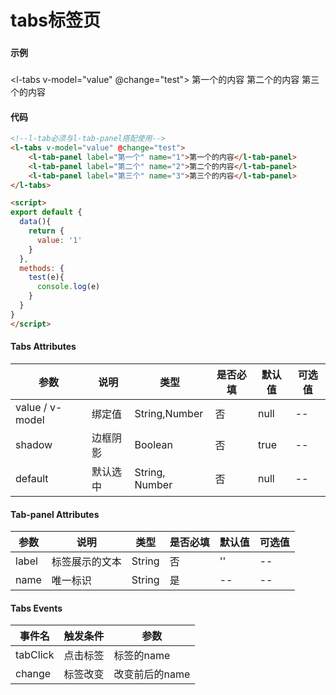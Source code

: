 # tabs标签页

### 

#### 示例
###
<l-tabs v-model="value" @change="test">
  <l-tab-panel label="第一个" name="1">第一个的内容</l-tab-panel>
  <l-tab-panel label="第二个" name="2">第二个的内容</l-tab-panel>
  <l-tab-panel label="第三个" name="3">第三个的内容</l-tab-panel>
</l-tabs>

<script>
export default {
  data(){
    return {
      value: '1'
    }
  },
  methods: {
    test(e){
      console.log(e)
    }
  }
}
</script>

#### 代码
```html
<!--l-tab必须与l-tab-panel搭配使用-->
<l-tabs v-model="value" @change="test">
    <l-tab-panel label="第一个" name="1">第一个的内容</l-tab-panel>
    <l-tab-panel label="第二个" name="2">第二个的内容</l-tab-panel>
    <l-tab-panel label="第三个" name="3">第三个的内容</l-tab-panel>
</l-tabs>

<script>
export default {
  data(){
    return {
      value: '1'
    }
  },
  methods: {
    test(e){
      console.log(e)
    }
  }
}
</script>
```

#### Tabs Attributes
| 参数 | 说明 | 类型 | 是否必填 | 默认值 | 可选值 |
| ---  | --- | ---  | ---      | ---   | ---   |
| value / v-model | 绑定值 | String,Number | 否 | null | --|
| shadow | 边框阴影 | Boolean | 否 | true | -- |
| default | 默认选中 | String, Number | 否 | null | -- |


#### Tab-panel Attributes
| 参数 | 说明 | 类型 | 是否必填 | 默认值 | 可选值 |
| ---  | --- | ---  | ---      | ---   | ---   |
| label | 标签展示的文本 | String | 否 | '' | -- |
| name | 唯一标识 | String | 是 | -- | --|


#### Tabs Events
| 事件名 | 触发条件 | 参数 |
|  ---  | ---  | ---  | 
| tabClick | 点击标签 | 标签的name |
| change | 标签改变 | 改变前后的name |
